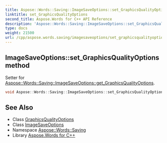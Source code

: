 ```yaml
---
title: Aspose::Words::Saving::ImageSaveOptions::set_GraphicsQualityOptions method
linktitle: set_GraphicsQualityOptions
second_title: Aspose.Words for C++ API Reference
description: 'Aspose::Words::Saving::ImageSaveOptions::set_GraphicsQualityOptions method. Setter for Aspose::Words::Saving::ImageSaveOptions::get_GraphicsQualityOptions in C++.'
type: docs
weight: 21500
url: /cpp/aspose.words.saving/imagesaveoptions/set_graphicsqualityoptions/
---
```

## ImageSaveOptions::set_GraphicsQualityOptions method


Setter for [Aspose::Words::Saving::ImageSaveOptions::get_GraphicsQualityOptions](../get_graphicsqualityoptions/).

```cpp
void Aspose::Words::Saving::ImageSaveOptions::set_GraphicsQualityOptions(const System::SharedPtr<Aspose::Words::Saving::GraphicsQualityOptions> &value)
```

## See Also

* Class [GraphicsQualityOptions](../../graphicsqualityoptions/)
* Class [ImageSaveOptions](../)
* Namespace [Aspose::Words::Saving](../../)
* Library [Aspose.Words for C++](../../../)
